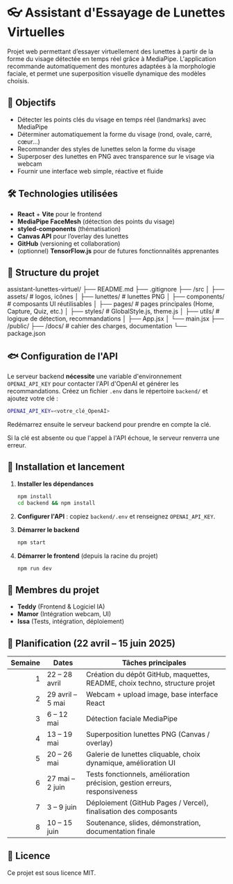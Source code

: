 # 👓 Assistant d'Essayage de Lunettes Virtuelles

Projet web permettant d’essayer virtuellement des lunettes à partir de la forme du visage détectée en temps réel grâce à MediaPipe. L'application recommande automatiquement des montures adaptées à la morphologie faciale, et permet une superposition visuelle dynamique des modèles choisis.

## 🧠 Objectifs

- Détecter les points clés du visage en temps réel (landmarks) avec MediaPipe
- Déterminer automatiquement la forme du visage (rond, ovale, carré, cœur…)
- Recommander des styles de lunettes selon la forme du visage
- Superposer des lunettes en PNG avec transparence sur le visage via webcam
- Fournir une interface web simple, réactive et fluide

## 🛠️ Technologies utilisées

- **React** + **Vite** pour le frontend
- **MediaPipe FaceMesh** (détection des points du visage)
- **styled-components** (thématisation)
- **Canvas API** pour l’overlay des lunettes
- **GitHub** (versioning et collaboration)
- (optionnel) **TensorFlow.js** pour de futures fonctionnalités apprenantes

## 🧩 Structure du projet

assistant-lunettes-virtuel/
├── README.md
├── .gitignore
├── /src
│ ├── assets/ # logos, icônes
│ ├── lunettes/ # lunettes PNG
│ ├── components/ # composants UI réutilisables
│ ├── pages/ # pages principales (Home, Capture, Quiz, etc.)
│ ├── styles/ # GlobalStyle.js, theme.js
│ ├── utils/ # logique de détection, recommandations
│ ├── App.jsx
│ └── main.jsx
├── /public/
├── /docs/ # cahier des charges, documentation
└── package.json


## 🐟 Configuration de l'API

Le serveur backend **nécessite** une variable d'environnement `OPENAI_API_KEY`
pour contacter l'API d'OpenAI et générer les recommandations. Créez un fichier
`.env` dans le répertoire `backend/` et ajoutez votre clé :

```bash
OPENAI_API_KEY=<votre_clé_OpenAI>
```

Redémarrez ensuite le serveur backend pour prendre en compte la clé.

Si la clé est absente ou que l'appel à l'API échoue, le serveur renverra
une erreur.

## 🚀 Installation et lancement

1. **Installer les dépendances**

   ```bash
   npm install
   cd backend && npm install
   ```

2. **Configurer l'API** : copiez `backend/.env` et renseignez `OPENAI_API_KEY`.

3. **Démarrer le backend**

   ```bash
   npm start
   ```

4. **Démarrer le frontend** (depuis la racine du projet)

   ```bash
   npm run dev
   ```

## 👥 Membres du projet

- **Teddy** (Frontend & Logiciel IA)
- **Mamor** (Intégration webcam, UI)
- **Issa** (Tests, intégration, déploiement)

## 🔄 Planification (22 avril – 15 juin 2025)

| Semaine | Dates              | Tâches principales                                                            |
|--------:|--------------------|------------------------------------------------------------------------------|
| 1       | 22 – 28 avril       | Création du dépôt GitHub, maquettes, README, choix techno, structure projet |
| 2       | 29 avril – 5 mai    | Webcam + upload image, base interface React                                 |
| 3       | 6 – 12 mai          | Détection faciale MediaPipe                                                 |
| 4       | 13 – 19 mai         | Superposition lunettes PNG (Canvas / overlay)                               |
| 5       | 20 – 26 mai         | Galerie de lunettes cliquable, choix dynamique, amélioration UI             |
| 6       | 27 mai – 2 juin     | Tests fonctionnels, amélioration précision, gestion erreurs, responsiveness |
| 7       | 3 – 9 juin          | Déploiement (GitHub Pages / Vercel), finalisation des composants            |
| 8       | 10 – 15 juin        | Soutenance, slides, démonstration, documentation finale                     |

## 📄 Licence

Ce projet est sous licence MIT.
